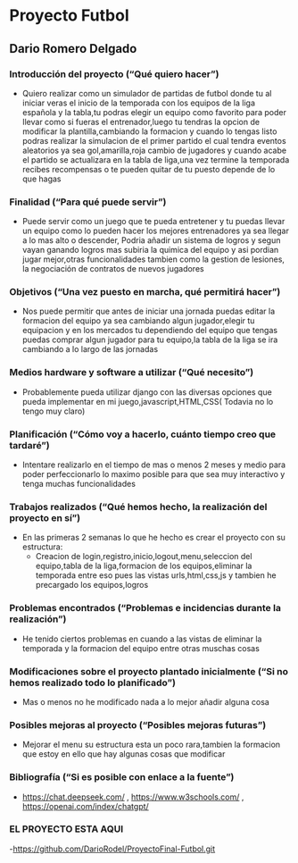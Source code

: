 # Proyecto Futbol
## Dario Romero Delgado
### Introducción del proyecto (“Qué quiero hacer”)
- Quiero realizar como un simulador de partidas de futbol donde tu al iniciar veras el inicio de la temporada con los equipos de la liga española y la tabla,tu podras elegir un equipo como favorito para poder llevar como si fueras el entrenador,luego tu tendras la opcion de modificar la plantilla,cambiando la formacion y cuando lo tengas listo podras realizar la simulacion de el primer partido el cual tendra eventos aleatorios ya sea gol,amarilla,roja cambio de jugadores y cuando acabe el partido se actualizara en la tabla de liga,una vez termine la temporada recibes recompensas o te pueden quitar de tu puesto depende de lo que hagas

### Finalidad (“Para qué puede servir”)

- Puede servir como un juego que te pueda entretener y tu puedas llevar un equipo como lo pueden hacer los mejores entrenadores ya sea llegar a lo mas alto o descender, Podria añadir un sistema de logros y segun vayan ganando logros mas subiria la quimica del equipo y asi pordian jugar mejor,otras funcionalidades tambien como la gestion de lesiones, la negociación de contratos de nuevos jugadores


### Objetivos (“Una vez puesto en marcha, qué permitirá hacer”)

- Nos puede permitir que antes de iniciar una jornada puedas editar la formacion del equipo ya sea cambiando algun jugador,elegir tu equipacion y en los mercados tu dependiendo del equipo que tengas puedas comprar algun jugador para tu equipo,la tabla de la liga se ira cambiando a lo largo de las jornadas  


### Medios hardware y software a utilizar (“Qué necesito”)

- Probablemente pueda utilizar django con las diversas opciones que pueda implementar en mi juego,javascript,HTML,CSS( Todavia no lo tengo muy claro)

### Planificación (“Cómo voy a hacerlo, cuánto tiempo creo que tardaré”)

- Intentare realizarlo en el tiempo de mas o menos 2 meses y medio para poder perfeccionarlo lo maximo posible para que sea muy interactivo y tenga muchas funcionalidades

### Trabajos realizados (“Qué hemos hecho, la realización del proyecto en sí”)

- En las primeras 2 semanas lo que he hecho es crear el proyecto con su estructura:
  - Creacion de login,registro,inicio,logout,menu,seleccion del equipo,tabla de la liga,formacion de los equipos,eliminar la temporada entre eso pues las vistas urls,html,css,js y tambien he precargado los equipos,logros
  
### Problemas encontrados (“Problemas e incidencias durante la realización”)
- He tenido ciertos problemas en cuando a las vistas de eliminar la temporada y la formacion del equipo entre otras muschas cosas

### Modificaciones sobre el proyecto plantado inicialmente (“Si no hemos realizado todo lo planificado”)
- Mas o menos no he modificado nada a lo mejor añadir alguna cosa

### Posibles mejoras al proyecto (“Posibles mejoras futuras”)
- Mejorar el menu su estructura esta un poco rara,tambien la formacion que estoy en ello que hay algunas cosas que modificar

### Bibliografía (“Si es posible con enlace a la fuente”)
- https://chat.deepseek.com/ , https://www.w3schools.com/ , https://openai.com/index/chatgpt/
### EL PROYECTO ESTA AQUI
 -https://github.com/DarioRodel/ProyectoFinal-Futbol.git
